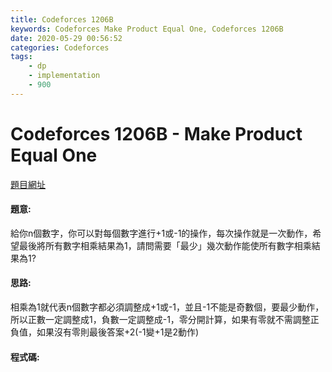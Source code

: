 ```yaml
---
title: Codeforces 1206B
keywords: Codeforces Make Product Equal One, Codeforces 1206B
date: 2020-05-29 00:56:52
categories: Codeforces
tags:
    - dp
    - implementation
    - 900
---
```

# Codeforces 1206B - Make Product Equal One
[題目網址](https://codeforces.com/problemset/problem/1206/B)

#### 題意:
給你n個數字，你可以對每個數字進行+1或-1的操作，每次操作就是一次動作，希望最後將所有數字相乘結果為1，請問需要「最少」幾次動作能使所有數字相乘結果為1?
<!-- more -->
#### 思路:
相乘為1就代表n個數字都必須調整成+1或-1，並且-1不能是奇數個，要最少動作，所以正數一定調整成1，負數一定調整成-1，零分開計算，如果有零就不需調整正負值，如果沒有零則最後答案+2(-1變+1是2動作)
#### 程式碼:
<script src="https://gist.github.com/zxzxcc112/f403062a1e75f40fb75f6bc72444807f.js"></script>